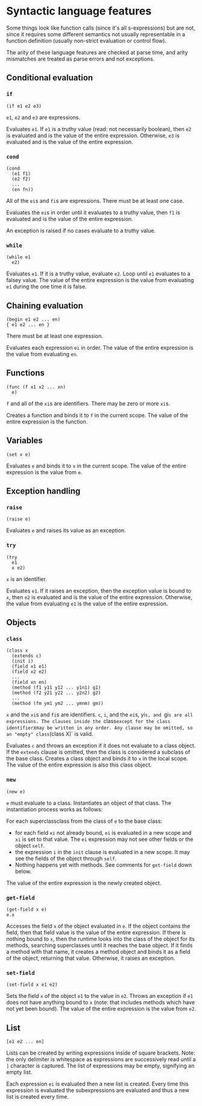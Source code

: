 # Syntactic language features

Some things look like function calls (since it's all s-expressions) but are not,
since it requires some different semantics not usually representable in a
function definition (usually non-strict evaluation or control flow).

The arity of these language features are checked at parse time, and arity
mismatches are treated as parse errors and not exceptions.

## Conditional evaluation

### `if`

```
(if e1 e2 e3)
```
`e1`, `e2` and `e3` are expressions.

Evaluates `e1`. If `e1` is a truthy value (read: not necessarily boolean), then
`e2` is evaluated and is the value of the entire expression. Otherwise, `e3` is
evaluated and is the value of the entire expression.

### `cond`

```
(cond
  (e1 f1)
  (e2 f2)
  ...
  (en fn))
```
All of the `ei`s and `fi`s are expressions. There must be at least one case.

Evaluates the `ei`s in order until it evaluates to a truthy value, then `f1` is
evaluated and is the value of the entire expression.

An exception is raised if no cases evaluate to a truthy value.

### `while`

```
(while e1
  e2)
```

Evaluates `e1`. If it is a truthy value, evaluate `e2`. Loop until `e1`
evaluates to a falsey value. The value of the entire expression is the value
from evaluating `e1` during the one time it is false.

## Chaining evaluation

```
(begin e1 e2 ... en)
{ e1 e2 ... en }
```
There must be at least one expression.

Evaluates each expression `ei` in order. The value of the entire expression is
the value from evaluating `en`.

## Functions

```
(func (f x1 x2 ... xn)
  e)
```
`f` and all of the `xi`s are identifiers. There may be zero or more `xi`s.

Creates a function and binds it to `f` in the current scope. The value of the
entire expression is the function.

## Variables

```
(set x e)
```

Evaluates `e` and binds it to `x` in the current scope. The value of the entire
expression is the value from `e`.

## Exception handling

### `raise`

```
(raise e)
```

Evaluates `e` and raises its value as an exception. 

### `try`

```
(try
  e1
  x e2)
```
`x` is an identifier.

Evaluates `e1`. If it raises an exception, then the exception value is bound
to `x`, then `e2` is evaluated and is the value of the entire expression.
Otherwise, the value from evaluating `e1` is the value of the entire expression.

## Objects

### `class`

```
(class x
  (extends c)
  (init i)
  (field x1 e1)
  (field x2 e2)
  ...
  (field xn en)
  (method (f1 y11 y12 ... y1n1) g1)
  (method (f2 y21 y22 ... y2n2) g2)
  ...
  (method (fm ym1 ym2 ... ymnm) gm))
```
`x` and the `xi`s and `fi`s are identifiers. `c`, `i`, and the `ei`s, yi`s, and
`gi`s are all expressions. The clauses inside the `class` except for the class
identifier `x` may be written in any order. Any clause may be omitted, so an
"empty" class `(class X)` is valid.

Evaluates `c` and throws an exception if it does not evaluate to a class
object. If the `extends` clause is omitted, then the class is considered a
subclass of the base class. Creates a class object and binds it to `x` in the
local scope. The value of the entire expression is also this class object.

### `new`

```
(new e)
```

`e` must evaluate to a class. Instantiates an object of that class. The
instantiation process works as follows:

For each superclassclass from the class of `e` to the base class:
* for each field `xi` not already bound, `ei` is evaluated in a new scope and 
  `xi` is set to that value. The `ei` expression may not see other fields or
  the object `self`.
* the expression `i` in the `init` clause is evaluated in a new scope. It may
  see the fields of the object through `self`.
* Nothing happens yet with methods. See comments for `get-field` down below.

The value of the entire expression is the newly created object.

### `get-field`

```
(get-field x e)
e.x
```

Accesses the field `x` of the object evaluated in `e`. If the object contains 
the field, then that field value is the value of the entire expression. If 
there is nothing bound to `x`, then the runtime looks into the class of the 
object for its methods, searching superclasses until it reaches the base object. 
If it finds a method with that name, it creates a method object and binds it as
a field of the object, returning that value. Otherwise, it raises an exception.

### `set-field`

```
(set-field x e1 e2)
```

Sets the field `x` of the object `e1` to the value in `e2`. Throws an exception
if `e1` does not have anything bound to `x` (note: that includes methods which
have not yet been bound). The value of the entire expression is the value from
`e2`.

## List

```
[e1 e2 ... en]
```

Lists can be created by writing expressions inside of square brackets. Note:
the only delimiter is whitespace as expressions are successively read until
a `]` character is captured. The list of expressions may be empty, signifying
an empty list.

Each expression `ei` is evaluated then a new list is created. Every time this
expression is evaluated the subexpressions are evaluated and thus a new list
is created every time.
